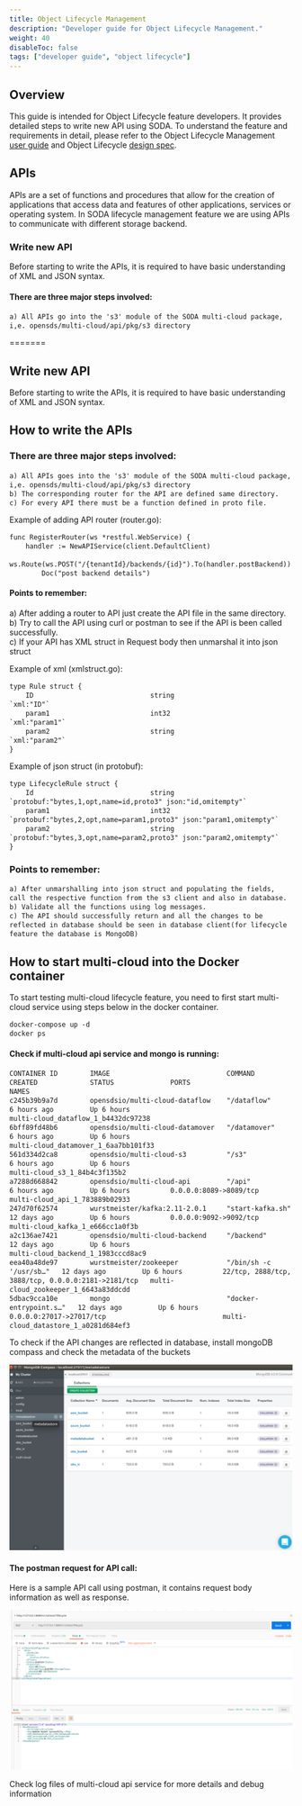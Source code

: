 ```yaml
---
title: Object Lifecycle Management
description: "Developer guide for Object Lifecycle Management."
weight: 40
disableToc: false
tags: ["developer guide", "object lifecycle"] 
---
```

## Overview

This guide is intended for Object Lifecycle feature developers. It provides detailed steps to write new API using SODA. To understand the feature and requirements in detail, please refer to the Object Lifecycle Management [user guide](/guides/user-guides/object-lifecycle-management/) and Object Lifecycle [design spec](https://github.com/sodafoundation/design-specs/blob/master/specs/capri/object_lifecycle_management.md). 


## APIs
APIs are a set of functions and procedures that allow for the creation of applications that access data and features of other applications, services or operating system. In SODA lifecycle management feature we are using APIs to communicate with different storage backend.


### Write new API
Before starting to write the APIs, it is required to have basic understanding of XML and JSON syntax.

#### There are three major steps involved:
    a) All APIs go into the 's3' module of the SODA multi-cloud package, i,e. opensds/multi-cloud/api/pkg/s3 directory
=======
## Write new API
Before starting to write the APIs, it is required to have basic understanding of XML and JSON syntax.

## How to write the APIs

### There are three major steps involved:
    a) All APIs goes into the 's3' module of the SODA multi-cloud package, i,e. opensds/multi-cloud/api/pkg/s3 directory
    b) The corresponding router for the API are defined same directory.
    c) For every API there must be a function defined in proto file.
Example of adding API router (router.go):
```
func RegisterRouter(ws *restful.WebService) {
	handler := NewAPIService(client.DefaultClient)
	ws.Route(ws.POST("/{tenantId}/backends/{id}").To(handler.postBackend)).
		Doc("post backend details")
```

#### Points to remember:
   a) After adding a router to API just create the API file in the same directory.   
   b) Try to call the API using curl or postman to see if the API is been called successfully.          
   c) If your API has XML struct in Request body then unmarshal it into json struct

Example of xml (xmlstruct.go):
```
type Rule struct {
	ID                             string                         `xml:"ID"`
	param1                         int32                          `xml:"param1"`
	param2                         string                         `xml:"param2"`
}
```
Example of json struct (in protobuf):
```
type LifecycleRule struct {
	Id                             string              `protobuf:"bytes,1,opt,name=id,proto3" json:"id,omitempty"`
	param1                         int32               `protobuf:"bytes,2,opt,name=param1,proto3" json:"param1,omitempty"`
	param2                         string              `protobuf:"bytes,3,opt,name=param2,proto3" json:"param2,omitempty"`
}
```
### Points to remember:
    a) After unmarshalling into json struct and populating the fields, call the respective function from the s3 client and also in database.
    b) Validate all the functions using log messages.
    c) The API should successfully return and all the changes to be reflected in database should be seen in database client(for lifecycle feature the database is MongoDB)

## How to start multi-cloud into the Docker container
To start testing multi-cloud lifecycle feature, you need to first start multi-cloud service using steps below in the docker container.

```
docker-compose up -d
docker ps
```
#### Check if multi-cloud api service and mongo is running:
```
CONTAINER ID        IMAGE                             COMMAND                  CREATED             STATUS              PORTS                                                NAMES
c245b39b9a7d        opensdsio/multi-cloud-dataflow    "/dataflow"              6 hours ago         Up 6 hours                                                               multi-cloud_dataflow_1_b4432dc97238
6bff89fd48b6        opensdsio/multi-cloud-datamover   "/datamover"             6 hours ago         Up 6 hours                                                               multi-cloud_datamover_1_6aa7bb101f33
561d334d2ca8        opensdsio/multi-cloud-s3          "/s3"                    6 hours ago         Up 6 hours                                                               multi-cloud_s3_1_84b4c3f135b2
a7288d668842        opensdsio/multi-cloud-api         "/api"                   6 hours ago         Up 6 hours          0.0.0.0:8089->8089/tcp                               multi-cloud_api_1_783889b02933
247d70f62574        wurstmeister/kafka:2.11-2.0.1     "start-kafka.sh"         12 days ago         Up 6 hours          0.0.0.0:9092->9092/tcp                               multi-cloud_kafka_1_e666cc1a0f3b
a2c136ae7421        opensdsio/multi-cloud-backend     "/backend"               12 days ago         Up 6 hours                                                               multi-cloud_backend_1_1983cccd8ac9
eea40a48de97        wurstmeister/zookeeper            "/bin/sh -c '/usr/sb…"   12 days ago         Up 6 hours          22/tcp, 2888/tcp, 3888/tcp, 0.0.0.0:2181->2181/tcp   multi-cloud_zookeeper_1_6643a83ddcdd
5dbac9cca10e        mongo                             "docker-entrypoint.s…"   12 days ago         Up 6 hours          0.0.0.0:27017->27017/tcp                             multi-cloud_datastore_1_a0281d684ef3
```

To check if the API changes are reflected in database, install mongoDB compass and check the metadata of the buckets


![mongo connection image  ](opensds_mongo.png?raw=true)


#### The postman request for API call:

Here is a sample API call using postman, it contains request body information as well as response.

![postman api call image  ](postman.png?raw=true)

Check log files of multi-cloud api service for more details and debug information
